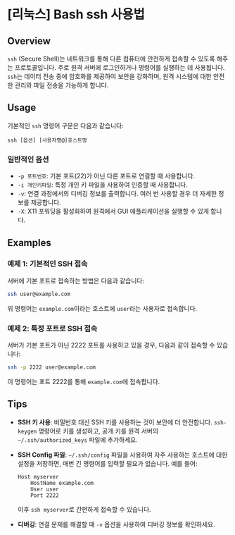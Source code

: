 # [리눅스] Bash ssh 사용법

## Overview
`ssh` (Secure Shell)는 네트워크를 통해 다른 컴퓨터에 안전하게 접속할 수 있도록 해주는 프로토콜입니다. 주로 원격 서버에 로그인하거나 명령어를 실행하는 데 사용됩니다. `ssh`는 데이터 전송 중에 암호화를 제공하여 보안을 강화하며, 원격 시스템에 대한 안전한 관리와 파일 전송을 가능하게 합니다.

## Usage
기본적인 `ssh` 명령어 구문은 다음과 같습니다:

```
ssh [옵션] [사용자명@]호스트명
```

### 일반적인 옵션
- `-p 포트번호`: 기본 포트(22)가 아닌 다른 포트로 연결할 때 사용합니다.
- `-i 개인키파일`: 특정 개인 키 파일을 사용하여 인증할 때 사용합니다.
- `-v`: 연결 과정에서의 디버깅 정보를 출력합니다. 여러 번 사용할 경우 더 자세한 정보를 제공합니다.
- `-X`: X11 포워딩을 활성화하여 원격에서 GUI 애플리케이션을 실행할 수 있게 합니다.

## Examples
### 예제 1: 기본적인 SSH 접속
서버에 기본 포트로 접속하는 방법은 다음과 같습니다:

```bash
ssh user@example.com
```
위 명령어는 `example.com`이라는 호스트에 `user`라는 사용자로 접속합니다.

### 예제 2: 특정 포트로 SSH 접속
서버가 기본 포트가 아닌 2222 포트를 사용하고 있을 경우, 다음과 같이 접속할 수 있습니다:

```bash
ssh -p 2222 user@example.com
```
이 명령어는 포트 2222를 통해 `example.com`에 접속합니다.

## Tips
- **SSH 키 사용**: 비밀번호 대신 SSH 키를 사용하는 것이 보안에 더 안전합니다. `ssh-keygen` 명령어로 키를 생성하고, 공개 키를 원격 서버의 `~/.ssh/authorized_keys` 파일에 추가하세요.
- **SSH Config 파일**: `~/.ssh/config` 파일을 사용하여 자주 사용하는 호스트에 대한 설정을 저장하면, 매번 긴 명령어를 입력할 필요가 없습니다. 예를 들어:

  ```
  Host myserver
      HostName example.com
      User user
      Port 2222
  ```

  이후 `ssh myserver`로 간편하게 접속할 수 있습니다.
- **디버깅**: 연결 문제를 해결할 때 `-v` 옵션을 사용하여 디버깅 정보를 확인하세요.